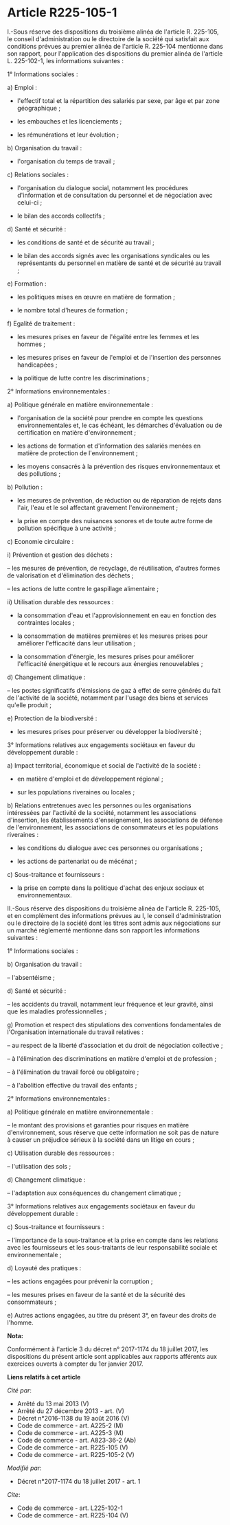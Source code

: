 # Article R225-105-1

I.-Sous réserve des dispositions du troisième alinéa de l'article R. 225-105, le conseil d'administration ou le directoire de
la société qui satisfait aux conditions prévues au premier alinéa de l'article R. 225-104 mentionne dans son rapport, pour
l'application des dispositions du premier alinéa de l'article L. 225-102-1, les informations suivantes :

1° Informations sociales :

a) Emploi :

- l'effectif total et la répartition des salariés par sexe, par âge et par zone géographique ;

- les embauches et les licenciements ;

- les rémunérations et leur évolution ;

b) Organisation du travail :

- l'organisation du temps de travail ;

c) Relations sociales :

- l'organisation du dialogue social, notamment les procédures d'information et de consultation du personnel et de négociation
avec celui-ci ;

- le bilan des accords collectifs ;

d) Santé et sécurité :

- les conditions de santé et de sécurité au travail ;

- le bilan des accords signés avec les organisations syndicales ou les représentants du personnel en matière de santé et de
sécurité au travail ;

e) Formation :

- les politiques mises en œuvre en matière de formation ;

- le nombre total d'heures de formation ;

f) Egalité de traitement :

- les mesures prises en faveur de l'égalité entre les femmes et les hommes ;

- les mesures prises en faveur de l'emploi et de l'insertion des personnes handicapées ;

- la politique de lutte contre les discriminations ;

2° Informations environnementales :

a) Politique générale en matière environnementale :

- l'organisation de la société pour prendre en compte les questions environnementales et, le cas échéant, les démarches
d'évaluation ou de certification en matière d'environnement ;

- les actions de formation et d'information des salariés menées en matière de protection de l'environnement ;

- les moyens consacrés à la prévention des risques environnementaux et des pollutions ;

b) Pollution :

- les mesures de prévention, de réduction ou de réparation de rejets dans l'air, l'eau et le sol affectant gravement
l'environnement ;

- la prise en compte des nuisances sonores et de toute autre forme de pollution spécifique à une activité ;

c) Economie circulaire :

i) Prévention et gestion des déchets :

– les mesures de prévention, de recyclage, de réutilisation, d'autres formes de valorisation et d'élimination des déchets ;

– les actions de lutte contre le gaspillage alimentaire ;

ii) Utilisation durable des ressources :

- la consommation d'eau et l'approvisionnement en eau en fonction des contraintes locales ;

- la consommation de matières premières et les mesures prises pour améliorer l'efficacité dans leur utilisation ;

- la consommation d'énergie, les mesures prises pour améliorer l'efficacité énergétique et le recours aux énergies
renouvelables ;

d) Changement climatique :

– les postes significatifs d'émissions de gaz à effet de serre générés du fait de l'activité de la société, notamment par
l'usage des biens et services qu'elle produit ;

e) Protection de la biodiversité :

- les mesures prises pour préserver ou développer la biodiversité ;

3° Informations relatives aux engagements sociétaux en faveur du développement durable :

a) Impact territorial, économique et social de l'activité de la société :

- en matière d'emploi et de développement régional ;

- sur les populations riveraines ou locales ;

b) Relations entretenues avec les personnes ou les organisations intéressées par l'activité de la société, notamment les
associations d'insertion, les établissements d'enseignement, les associations de défense de l'environnement, les associations
de consommateurs et les populations riveraines :

- les conditions du dialogue avec ces personnes ou organisations ;

- les actions de partenariat ou de mécénat ;

c) Sous-traitance et fournisseurs :

- la prise en compte dans la politique d'achat des enjeux sociaux et environnementaux.

II.-Sous réserve des dispositions du troisième alinéa de l'article R. 225-105, et en complément des informations prévues au
I, le conseil d'administration ou le directoire de la société dont les titres sont admis aux négociations sur un marché
réglementé mentionne dans son rapport les informations suivantes :

1° Informations sociales :

b) Organisation du travail :

– l'absentéisme ;

d) Santé et sécurité :

– les accidents du travail, notamment leur fréquence et leur gravité, ainsi que les maladies professionnelles ;

g) Promotion et respect des stipulations des conventions fondamentales de l'Organisation internationale du travail
relatives :

– au respect de la liberté d'association et du droit de négociation collective ;

– à l'élimination des discriminations en matière d'emploi et de profession ;

– à l'élimination du travail forcé ou obligatoire ;

– à l'abolition effective du travail des enfants ;

2° Informations environnementales :

a) Politique générale en matière environnementale :

– le montant des provisions et garanties pour risques en matière d'environnement, sous réserve que cette information ne soit
pas de nature à causer un préjudice sérieux à la société dans un litige en cours ;

c) Utilisation durable des ressources :

– l'utilisation des sols ;

d) Changement climatique :

– l'adaptation aux conséquences du changement climatique ;

3° Informations relatives aux engagements sociétaux en faveur du développement durable :

c) Sous-traitance et fournisseurs :

– l'importance de la sous-traitance et la prise en compte dans les relations avec les fournisseurs et les sous-traitants de
leur responsabilité sociale et environnementale ;

d) Loyauté des pratiques :

– les actions engagées pour prévenir la corruption ;

– les mesures prises en faveur de la santé et de la sécurité des consommateurs ;

e) Autres actions engagées, au titre du présent 3°, en faveur des droits de l'homme.

**Nota:**

Conformément à l'article 3 du décret n° 2017-1174 du 18 juillet 2017, les dispositions du présent article sont applicables
aux rapports afférents aux exercices ouverts à compter du 1er janvier 2017.

**Liens relatifs à cet article**

_Cité par_:

  - Arrêté du 13 mai 2013 (V)
  - Arrêté du 27 décembre 2013 - art. (V)
  - Décret n°2016-1138 du 19 août 2016 (V)
  - Code de commerce - art. A225-2 (M)
  - Code de commerce - art. A225-3 (M)
  - Code de commerce - art. A823-36-2 (Ab)
  - Code de commerce - art. R225-105 (V)
  - Code de commerce - art. R225-105-2 (V)

_Modifié par_:

  - Décret n°2017-1174 du 18 juillet 2017 - art. 1

_Cite_:

  - Code de commerce - art. L225-102-1
  - Code de commerce - art. R225-104 (V)
